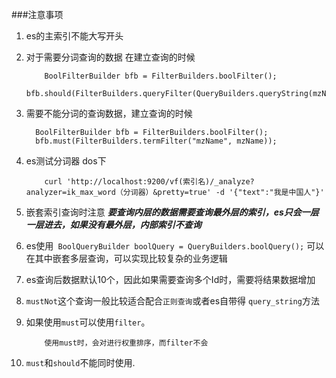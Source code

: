 ###注意事项

1.  es的主索引不能大写开头

2.  对于需要分词查询的数据 在建立查询的时候
    ```aidl
        BoolFilterBuilder bfb = FilterBuilders.boolFilter();
        bfb.should(FilterBuilders.queryFilter(QueryBuilders.queryString(mzName).defaultField("mzName")));
    ```
    

3.  需要不能分词的查询数据，建立查询的时候
       ```aidl
         BoolFilterBuilder bfb = FilterBuilders.boolFilter();
         bfb.must(FilterBuilders.termFilter("mzName", mzName));
       ```
    
    
4.   es测试分词器  dos下
        ```
            curl 'http://localhost:9200/vf(索引名)/_analyze?analyzer=ik_max_word（分词器）&pretty=true' -d '{"text":"我是中国人"}'
        ```
        
5.  嵌套索引查询时注意 **_要查询内层的数据需要查询最外层的索引，es只会一层一层进去，如果没有最外层，内部索引不查询_**    
6.  es使用` BoolQueryBuilder boolQuery = QueryBuilders.boolQuery();` 可以在其中嵌套多层查询，可以实现比较复杂的业务逻辑
7.  es查询后数据默认10个，因此如果需要查询多个Id时，需要将结果数据增加
8.  `mustNot`这个查询一般比较适合配合`正则查询`或者es自带得 `query_string`方法
9.  如果使用`must`可以使用`filter`。
    ```aidl
        使用must时，会对进行权重排序，而filter不会
    ```
10. `must`和`should`不能同时使用.